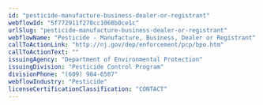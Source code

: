 ```yaml
---
id: "pesticide-manufacture-business-dealer-or-registrant"
webflowId: "5f772911f278cc1068b0ce1c"
urlSlug: "pesticide-manufacture-business-dealer-or-registrant"
webflowName: "Pesticide - Manufacture, Business, Dealer or Registrant"
callToActionLink: "http://nj.gov/dep/enforcement/pcp/bpo.htm"
callToActionText: ""
issuingAgency: "Department of Environmental Protection"
issuingDivision: "Pesticide Control Program"
divisionPhone: "(609) 984-6507"
webflowIndustry: "Pesticide"
licenseCertificationClassification: "CONTACT"
---
```

